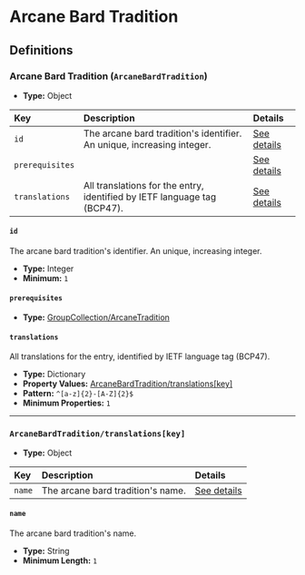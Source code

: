 # Arcane Bard Tradition

## Definitions

### <a name="ArcaneBardTradition"></a> Arcane Bard Tradition (`ArcaneBardTradition`)

- **Type:** Object

Key | Description | Details
:-- | :-- | :--
`id` | The arcane bard tradition's identifier. An unique, increasing integer. | <a href="#ArcaneBardTradition/id">See details</a>
`prerequisites` |  | <a href="#ArcaneBardTradition/prerequisites">See details</a>
`translations` | All translations for the entry, identified by IETF language tag (BCP47). | <a href="#ArcaneBardTradition/translations">See details</a>

#### <a name="ArcaneBardTradition/id"></a> `id`

The arcane bard tradition's identifier. An unique, increasing integer.

- **Type:** Integer
- **Minimum:** `1`

#### <a name="ArcaneBardTradition/prerequisites"></a> `prerequisites`

- **Type:** <a href="./_Prerequisite.md#GroupCollection/ArcaneTradition">GroupCollection/ArcaneTradition</a>

#### <a name="ArcaneBardTradition/translations"></a> `translations`

All translations for the entry, identified by IETF language tag (BCP47).

- **Type:** Dictionary
- **Property Values:** <a href="#ArcaneBardTradition/translations[key]">ArcaneBardTradition/translations[key]</a>
- **Pattern:** `^[a-z]{2}-[A-Z]{2}$`
- **Minimum Properties:** `1`

---

### <a name="ArcaneBardTradition/translations[key]"></a> `ArcaneBardTradition/translations[key]`

- **Type:** Object

Key | Description | Details
:-- | :-- | :--
`name` | The arcane bard tradition's name. | <a href="#ArcaneBardTradition/translations[key]/name">See details</a>

#### <a name="ArcaneBardTradition/translations[key]/name"></a> `name`

The arcane bard tradition's name.

- **Type:** String
- **Minimum Length:** `1`
